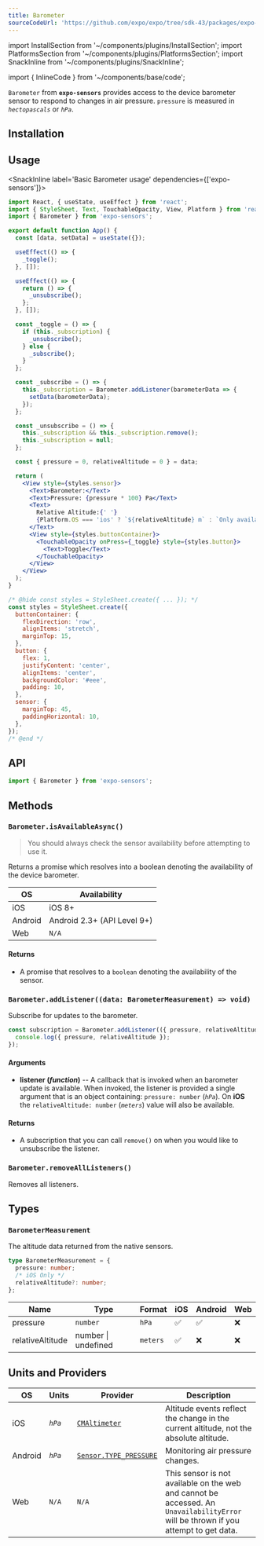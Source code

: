 ```yaml
---
title: Barometer
sourceCodeUrl: 'https://github.com/expo/expo/tree/sdk-43/packages/expo-sensors'
---
```


import InstallSection from '~/components/plugins/InstallSection';
import PlatformsSection from '~/components/plugins/PlatformsSection';
import SnackInline from '~/components/plugins/SnackInline';

import { InlineCode } from '~/components/base/code';

`Barometer` from **`expo-sensors`** provides access to the device barometer sensor to respond to changes in air pressure. `pressure` is measured in _`hectopascals`_ or _`hPa`_.

<PlatformsSection android emulator ios />

## Installation

<InstallSection packageName="expo-sensors" />

## Usage

<SnackInline label='Basic Barometer usage' dependencies={['expo-sensors']}>

```jsx
import React, { useState, useEffect } from 'react';
import { StyleSheet, Text, TouchableOpacity, View, Platform } from 'react-native';
import { Barometer } from 'expo-sensors';

export default function App() {
  const [data, setData] = useState({});

  useEffect(() => {
    _toggle();
  }, []);

  useEffect(() => {
    return () => {
      _unsubscribe();
    };
  }, []);

  const _toggle = () => {
    if (this._subscription) {
      _unsubscribe();
    } else {
      _subscribe();
    }
  };

  const _subscribe = () => {
    this._subscription = Barometer.addListener(barometerData => {
      setData(barometerData);
    });
  };

  const _unsubscribe = () => {
    this._subscription && this._subscription.remove();
    this._subscription = null;
  };

  const { pressure = 0, relativeAltitude = 0 } = data;

  return (
    <View style={styles.sensor}>
      <Text>Barometer:</Text>
      <Text>Pressure: {pressure * 100} Pa</Text>
      <Text>
        Relative Altitude:{' '}
        {Platform.OS === 'ios' ? `${relativeAltitude} m` : `Only available on iOS`}
      </Text>
      <View style={styles.buttonContainer}>
        <TouchableOpacity onPress={_toggle} style={styles.button}>
          <Text>Toggle</Text>
        </TouchableOpacity>
      </View>
    </View>
  );
}

/* @hide const styles = StyleSheet.create({ ... }); */
const styles = StyleSheet.create({
  buttonContainer: {
    flexDirection: 'row',
    alignItems: 'stretch',
    marginTop: 15,
  },
  button: {
    flex: 1,
    justifyContent: 'center',
    alignItems: 'center',
    backgroundColor: '#eee',
    padding: 10,
  },
  sensor: {
    marginTop: 45,
    paddingHorizontal: 10,
  },
});
/* @end */
```

</SnackInline>

## API

```js
import { Barometer } from 'expo-sensors';
```

## Methods

### `Barometer.isAvailableAsync()`

> You should always check the sensor availability before attempting to use it.

Returns a promise which resolves into a boolean denoting the availability of the device barometer.

| OS      | Availability                |
| ------- | --------------------------- |
| iOS     | iOS 8+                      |
| Android | Android 2.3+ (API Level 9+) |
| Web     | `N/A`                       |

#### Returns

- A promise that resolves to a `boolean` denoting the availability of the sensor.

### `Barometer.addListener((data: BarometerMeasurement) => void)`

Subscribe for updates to the barometer.

```js
const subscription = Barometer.addListener(({ pressure, relativeAltitude }) => {
  console.log({ pressure, relativeAltitude });
});
```

#### Arguments

- **listener (_function_)** -- A callback that is invoked when an barometer update is available. When invoked, the listener is provided a single argument that is an object containing: `pressure: number` (_`hPa`_). On **iOS** the `relativeAltitude: number` (_`meters`_) value will also be available.

#### Returns

- A subscription that you can call `remove()` on when you would like to unsubscribe the listener.

### `Barometer.removeAllListeners()`

Removes all listeners.

## Types

### `BarometerMeasurement`

The altitude data returned from the native sensors.

```typescript
type BarometerMeasurement = {
  pressure: number;
  /* iOS Only */
  relativeAltitude?: number;
};
```

| Name             | Type                                         | Format   | iOS | Android | Web |
| ---------------- | -------------------------------------------- | -------- | --- | ------- | --- |
| pressure         | `number`                                     | `hPa`    | ✅  | ✅      | ❌  |
| relativeAltitude | <InlineCode>number \| undefined</InlineCode> | `meters` | ✅  | ❌      | ❌  |

## Units and Providers

| OS      | Units   | Provider                                                                                                | Description                                                                                                                         |
| ------- | ------- | ------------------------------------------------------------------------------------------------------- | ----------------------------------------------------------------------------------------------------------------------------------- |
| iOS     | _`hPa`_ | [`CMAltimeter`](https://developer.apple.com/documentation/coremotion/cmaltimeter)                       | Altitude events reflect the change in the current altitude, not the absolute altitude.                                              |
| Android | _`hPa`_ | [`Sensor.TYPE_PRESSURE`](https://developer.android.com/reference/android/hardware/Sensor#TYPE_PRESSURE) | Monitoring air pressure changes.                                                                                                    |
| Web     | `N/A`   | `N/A`                                                                                                   | This sensor is not available on the web and cannot be accessed. An `UnavailabilityError` will be thrown if you attempt to get data. |
